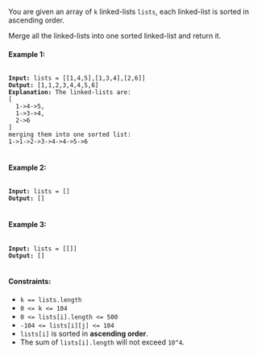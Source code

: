 You are given an array of `k` linked-lists `lists`, each linked-list is sorted in ascending order.

Merge all the linked-lists into one sorted linked-list and return it.
 

#### Example 1:

<pre>
<code>
<b>Input:</b> lists = [[1,4,5],[1,3,4],[2,6]]
<b>Output:</b> [1,1,2,3,4,4,5,6]
<b>Explanation:</b> The linked-lists are:
[
  1->4->5,
  1->3->4,
  2->6
]
merging them into one sorted list:
1->1->2->3->4->4->5->6
</code>
</pre>

#### Example 2:

<pre>
<code>
<b>Input:</b> lists = []
<b>Output:</b> []
</code>
</pre>

#### Example 3:

<pre>
<code>
<b>Input:</b> lists = [[]]
<b>Output:</b> []
</code>
</pre>
 

#### Constraints:

- `k == lists.length`
- `0 <= k <= 104`
- `0 <= lists[i].length <= 500`
- `-104 <= lists[i][j] <= 104`
- `lists[i]` is sorted in **ascending order**.
- The sum of `lists[i].length` will not exceed `10^4`.
